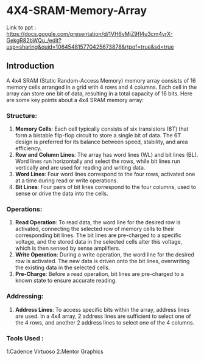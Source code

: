 # 4X4-SRAM-Memory-Array
Link to ppt : https://docs.google.com/presentation/d/1VH6vMjZ9fI4u3cm4yrX-GekgR82bWQu_/edit?usp=sharing&ouid=106454815770425673878&rtpof=true&sd=true
## Introduction 
A 4x4 SRAM (Static Random-Access Memory) memory array consists of 16 memory cells arranged in a grid with 4 rows and 4 columns. Each cell in the array can store one bit of data, resulting in a total capacity of 16 bits. Here are some key points about a 4x4 SRAM memory array:

### Structure:
1. **Memory Cells**: Each cell typically consists of six transistors (6T) that form a bistable flip-flop circuit to store a single bit of data. The 6T design is preferred for its balance between speed, stability, and area efficiency.
2. **Row and Column Lines**: The array has word lines (WL) and bit lines (BL). Word lines run horizontally and select the rows, while bit lines run vertically and are used for reading and writing data.
3. **Word Lines**: Four word lines correspond to the four rows, activated one at a time during read or write operations.
4. **Bit Lines**: Four pairs of bit lines correspond to the four columns, used to sense or drive the data into the cells.

### Operations:
1. **Read Operation**: To read data, the word line for the desired row is activated, connecting the selected row of memory cells to their corresponding bit lines. The bit lines are pre-charged to a specific voltage, and the stored data in the selected cells alter this voltage, which is then sensed by sense amplifiers.
2. **Write Operation**: During a write operation, the word line for the desired row is activated. The new data is driven onto the bit lines, overwriting the existing data in the selected cells.
3. **Pre-Charge**: Before a read operation, bit lines are pre-charged to a known state to ensure accurate reading.

### Addressing:
1. **Address Lines**: To access specific bits within the array, address lines are used. In a 4x4 array, 2 address lines are sufficient to select one of the 4 rows, and another 2 address lines to select one of the 4 columns.

### Tools Used :
1.Cadence Virtuoso
2.Mentor Graphics


